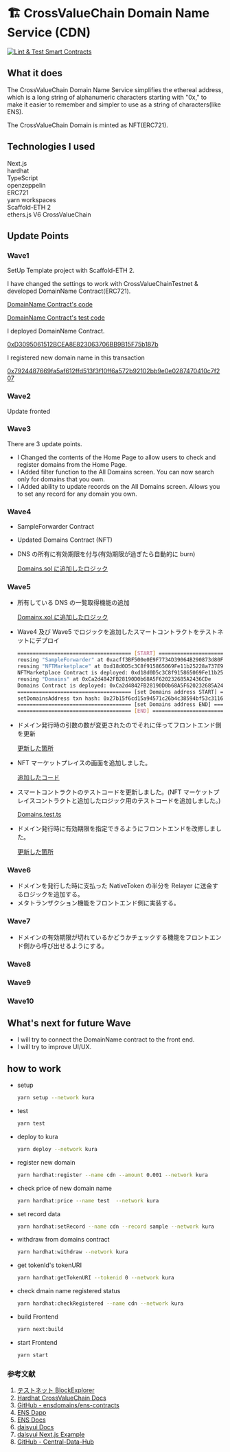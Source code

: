 # 🏗 CrossValueChain Domain Name Service (CDN)

[![Lint & Test Smart Contracts](https://github.com/mashharuki/CDN/actions/workflows/lint.yaml/badge.svg)](https://github.com/mashharuki/CDN/actions/workflows/lint.yaml)

## What it does

The CrossValueChain Domain Name Service simplifies the ethereal address, which is a long string of alphanumeric characters starting with "0x," to make it easier to remember and simpler to use as a string of characters(like ENS).

The CrossValueChain Domain is minted as NFT(ERC721).

## Technologies I used

Next.js  
hardhat  
TypeScript  
openzeppelin  
ERC721  
yarn workspaces  
Scaffold-ETH 2  
ethers.js V6
CrossValueChain

## Update Points

### Wave1

SetUp Template project with Scaffold-ETH 2.

I have changed the settings to work with CrossValueChainTestnet & developed DomainName Contract(ERC721).

[DomainName Contract's code](https://github.com/mashharuki/CDN/blob/main/packages/hardhat/contracts/Domains.sol)

[DomainName Contract's test code](https://github.com/mashharuki/CDN/blob/main/packages/hardhat/test/Domains.test.ts)

I deployed DomainName Contract.

[0xD3095061512BCEA8E823063706BB9B15F75b187b](https://testnet.crossvaluescan.com/address/0xD3095061512BCEA8E823063706BB9B15F75b187b)

I registered new domain name in this transaction

[0x7924487669fa5af612ffd513f3f10ff6a572b92102bb9e0e0287470410c7f207](https://testnet.crossvaluescan.com/tx/0x7924487669fa5af612ffd513f3f10ff6a572b92102bb9e0e0287470410c7f207)

### Wave2

Update fronted

### Wave3

There are 3 update points.

- I Changed the contents of the Home Page to allow users to check and register domains from the Home Page.
- I Added filter function to the All Domains screen. You can now search only for domains that you own.
- I Added ability to update records on the All Domains screen. Allows you to set any record for any domain you own.

### Wave4

- SampleForwarder Contract

- Updated Domains Contract (NFT)

- DNS の所有に有効期限を付与(有効期限が過ぎたら自動的に burn)

  [Domains.sol に追加したロジック](https://github.com/mashharuki/CDN/blob/main/packages/hardhat/contracts/Domains.sol#L278-L334)

### Wave5

- 所有している DNS の一覧取得機能の追加

  [Domainx.xol に追加したロジック](https://github.com/mashharuki/CDN/blob/main/packages/hardhat/contracts/Domains.sol#L269-L273)

- Wave4 及び Wave5 でロジックを追加したスマートコントラクトをテストネットにデプロイ

  ```bash
  ===================================== [START] =====================================
  reusing "SampleForwarder" at 0xacff3BF500e0E9F7734D39064B290873d80Fe749
  reusing "NFTMarketplace" at 0xd18d0D5c3C8f915865069Fe11b25228a737E9925
  NFTMarketplace Contract is deployed: 0xd18d0D5c3C8f915865069Fe11b25228a737E9925
  reusing "Domains" at 0xCa2d4842FB28190D0b68A5F620232685A2436CDe
  Domains Contract is deployed: 0xCa2d4842FB28190D0b68A5F620232685A2436CDe
  ===================================== [set Domains address START] =====================================
  setDomainsAddress txn hash: 0x27b15f6cd15a94571c26b4c38594bf53c311658c7fa44dd3b7422527ea768aa1
  ===================================== [set Domains address END] =====================================
  ===================================== [END] =====================================
  ```

- ドメイン発行時の引数の数が変更されたのでそれに伴ってフロントエンド側を更新

  [更新した箇所](https://github.com/mashharuki/CDN/blob/main/packages/nextjs/app/cdn/_components/ServiceCard.tsx#L162-L168)

- NFT マーケットプレイスの画面を追加しました。

  [追加したコード]()

- スマートコントラクトのテストコードを更新しました。(NFT マーケットプレイスコントラクトと追加したロジック用のテストコードを追加しました。)

  [Domains.test.ts](https://github.com/mashharuki/CDN/blob/main/packages/hardhat/test/Domains.test.ts)

- ドメイン発行時に有効期限を指定できるようにフロントエンドを改修しました。

  [更新した箇所](https://github.com/mashharuki/CDN/blob/main/packages/nextjs/app/cdn/_components/ServiceCard.tsx#L266-L280)

### Wave6

- ドメインを発行した時に支払った NativeToken の半分を Relayer に送金するロジックを追加する。
- メタトランザクション機能をフロントエンド側に実装する。

### Wave7

- ドメインの有効期限が切れているかどうかチェックする機能をフロントエンド側から呼び出せるようにする。

### Wave8

### Wave9

### Wave10

## What's next for future Wave

- I will try to connect the DomainName contract to the front end.
- I will try to improve UI/UX.

## how to work

- setup

  ```bash
  yarn setup --network kura
  ```

- test

  ```bash
  yarn test
  ```

- deploy to kura

  ```bash
  yarn deploy --network kura
  ```

- register new domain

  ```bash
  yarn hardhat:register --name cdn --amount 0.001 --network kura
  ```

- check price of new domain name

  ```bash
  yarn hardhat:price --name test  --network kura
  ```

- set record data

  ```bash
  yarn hardhat:setRecord --name cdn --record sample --network kura
  ```

- withdraw from domains contract

  ```bash
  yarn hardhat:withdraw --network kura
  ```

- get tokenId's tokenURI

  ```bash
  yarn hardhat:getTokenURI --tokenid 0 --network kura
  ```

- check dmain name registered status

  ```bash
  yarn hardhat:checkRegistered --name cdn --network kura
  ```

- build Frontend

  ```bash
  yarn next:build
  ```

- start Frontend

  ```bash
  yarn start
  ```

### 参考文献

1. [テストネット BlockExplorer](https://testnet.crossvaluescan.com/)
2. [Hardhat CrossValueChain Docs](https://docs.crossvalue.io/testnet/how-to-deploy-to-smart-contracts-hardhat)
3. [GitHub - ensdomains/ens-contracts](https://github.com/ensdomains/ens-contracts/tree/staging)
4. [ENS Dapp](https://app.ens.domains/unsupportedNetwork)
5. [ENS Docs](https://docs.ens.domains/registry/eth)
6. [daisyui Docs](https://daisyui.com/docs/themes)
7. [daisyui Next.js Example](https://stackblitz.com/edit/daisyui-nextjs?file=app%2Fpage.jsx)
8. [GitHub - Central-Data-Hub](https://github.com/cardene777/Central-Data-Hub)
